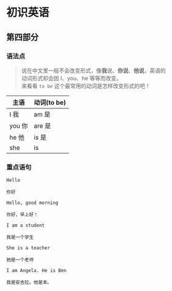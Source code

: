 # 初识英语

## 第四部分

### 语法点

> 说在中文里一般不会改变形式，像**我**说、**你说**、**他说**，英语的  
> 动词形式却会因 I、you、he 等等而改变。  
> 来看看 `to be` 这个最常用的动词是怎样改变形式的吧！​

| 主语   | 动词(to be) |
| ------ | ----------- |
| I 我   | am 是       |
| you 你 | are 是      |
| he 他  | is 是       |
| she    | is          |

### 重点语句

```text
Hello

你好
```

```text
Hello, good morning

你好，早上好！
```

```text
I am a student

我是一个学生
```

```text
She is a teacher

她是一个老师
```

```text
I am Angela. He is Ben

我是安吉拉。他是本。
```
